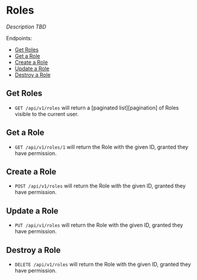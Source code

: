 Roles
=========

_Description TBD_

Endpoints:

- [Get Roles](#get-roles)
- [Get a Role](#get-a-role)
- [Create a Role](#create-a-role)
- [Update a Role](#update-a-role)
- [Destroy a Role](#destroy-a-role)

Get Roles
-------------

* `GET /api/v1/roles` will return a [paginated list][pagination] of Roles visible to the current user.


Get a Role
-------------

* `GET /api/v1/roles/1` will return the Role with the given ID, granted they have permission.


Create a Role
-------------

* `POST /api/v1/roles` will return the Role with the given ID, granted they have permission.


Update a Role
-------------

* `PUT /api/v1/roles` will return the Role with the given ID, granted they have permission.


Destroy a Role
-------------

* `DELETE /api/v1/roles` will return the Role with the given ID, granted they have permission.
